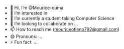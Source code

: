 - 👋 Hi, I’m @Mourice-ouma
- 👀 I’m interested in 
- 🌱 I’m currently a student taking Computer Science
- 💞️ I’m looking to collaborate on ...
- 📫 How to reach me (mouriceotieno792@gmail.com)
- 😄 Pronouns: ...
- ⚡ Fun fact: ...

<!---
Mourice-ouma/Mourice-ouma is a ✨ special ✨ repository because its `README.md` (this file) appears on your GitHub profile.
You can click the Preview link to take a look at your changes.
--->
